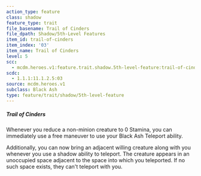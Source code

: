 ```yaml
---
action_type: feature
class: shadow
feature_type: trait
file_basename: Trail of Cinders
file_dpath: Shadow/5th-Level Features
item_id: trail-of-cinders
item_index: '03'
item_name: Trail of Cinders
level: 5
scc:
  - mcdm.heroes.v1:feature.trait.shadow.5th-level-feature:trail-of-cinders
scdc:
  - 1.1.1:11.1.2.5:03
source: mcdm.heroes.v1
subclass: Black Ash
type: feature/trait/shadow/5th-level-feature
---
```


##### Trail of Cinders

Whenever you reduce a non-minion creature to 0 Stamina, you can immediately use a free maneuver to use your Black Ash Teleport ability.

Additionally, you can now bring an adjacent willing creature along with you whenever you use a shadow ability to teleport. The creature appears in an unoccupied space adjacent to the space into which you teleported. If no such space exists, they can't teleport with you.
